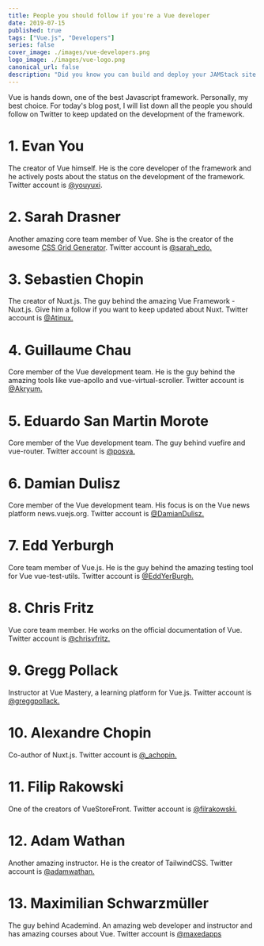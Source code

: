 ```yaml
---
title: People you should follow if you're a Vue developer
date: 2019-07-15
published: true
tags: ["Vue.js", "Developers"]
series: false
cover_image: ./images/vue-developers.png
logo_image: ./images/vue-logo.png
canonical_url: false
description: "Did you know you can build and deploy your JAMStack site in less than 5 minutes? Yes, it is possible thanks to Stackbit, an online service that scaffolds a JAMStack website from scratch using different technologies. It uses pre-built themes, different static site generators, connect it to CMS of your choice and then publish your site to Github and Netlify. And it is free to use."
---
```


Vue is hands down, one of the best Javascript framework. Personally, my best choice.
For today's blog post, I will list down all the people you should follow on Twitter to keep updated on the development of the framework.

# 1. Evan You

The creator of Vue himself. He is the core developer of the framework and he actively posts about the status on the development of the framework. Twitter account is [@youyuxi](https://twitter.com/youyuxi).

# 2. Sarah Drasner

Another amazing core team member of Vue. She is the creator of the awesome [CSS Grid Generator](https://cssgrid-generator.netlify.com/). Twitter account is [@sarah_edo.](https://twitter.com/sarah_edo)

# 3. Sebastien Chopin

The creator of Nuxt.js. The guy behind the amazing Vue Framework - Nuxt.js. Give him a follow if you want to keep updated about Nuxt. Twitter account is [@Atinux.](https://twitter.com/Atinux)

# 4. Guillaume Chau

Core member of the Vue development team. He is the guy behind the amazing tools like vue-apollo and vue-virtual-scroller. Twitter account is [@Akryum.](https://twitter.com/Akryum)

# 5. Eduardo San Martin Morote

Core member of the Vue development team. The guy behind vuefire and vue-router. Twitter account is [@posva.](https://twitter.com/posva)

# 6. Damian Dulisz

Core member of the Vue development team. His focus is on the Vue news platform news.vuejs.org. Twitter account is [@DamianDulisz.](https://twitter.com/DamianDulisz)

# 7. Edd Yerburgh

Core team member of Vue.js. He is the guy behind the amazing testing tool for Vue vue-test-utils. Twitter account is [@EddYerBurgh.](https://twitter.com/EddYerburgh)

# 8. Chris Fritz

Vue core team member. He works on the official documentation of Vue. Twitter account is [@chrisvfritz.](https://twitter.com/chrisvfritz)

# 9. Gregg Pollack

Instructor at Vue Mastery, a learning platform for Vue.js. Twitter account is [@greggpollack.](https://twitter.com/greggpollack)

# 10. Alexandre Chopin

Co-author of Nuxt.js. Twitter account is [@\_achopin.](https://twitter.com/_achopin)

# 11. Filip Rakowski

One of the creators of VueStoreFront. Twitter account is [@filrakowski.](https://twitter.com/filrakowski)

# 12. Adam Wathan

Another amazing instructor. He is the creator of TailwindCSS. Twitter account is [@adamwathan.](https://twitter.com/adamwathan)

# 13. Maximilian Schwarzmüller

The guy behind Academind. An amazing web developer and instructor and has amazing courses about Vue. Twitter account is [@maxedapps](https://twitter.com/maxedapps)
